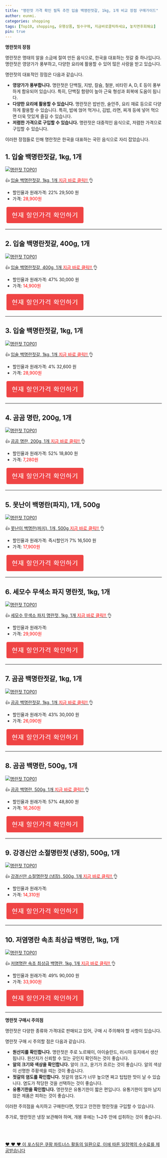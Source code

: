 ```yaml
---
title: "명란젓 가격 확인 필독 추천 입술 백명란젓갈, 1kg, 1개 비교 장점 구매가이드"
author: eunmi.
categories: shopping
tags: [Top10, shopping, 유행상품, 필수구매, 지금바로클릭하세요, 놓치면후회해요]
pin: true
---
```

**명란젓의 장점**

명란젓은 명태의 알을 소금에 절여 만든 음식으로, 한국을 대표하는 젓갈 중 하나입니다. 명란젓은 영양가가 풍부하고, 다양한 요리에 활용할 수 있어 많은 사랑을 받고 있습니다.

명란젓의 대표적인 장점은 다음과 같습니다.

* **영양가가 풍부합니다.** 명란젓은 단백질, 지방, 칼슘, 철분, 비타민 A, D, E 등이 풍부하게 함유되어 있습니다. 특히, 단백질 함량이 높아 근육 형성과 회복에 도움이 됩니다.
* **다양한 요리에 활용할 수 있습니다.** 명란젓은 밥반찬, 술안주, 요리 재료 등으로 다양하게 활용할 수 있습니다. 특히, 밥에 얹어 먹거나, 김밥, 라면, 찌개 등에 넣어 먹으면 더욱 맛있게 즐길 수 있습니다.
* **저렴한 가격으로 구입할 수 있습니다.** 명란젓은 대중적인 음식으로, 저렴한 가격으로 구입할 수 있습니다.

이러한 장점들로 인해 명란젓은 한국을 대표하는 국민 음식으로 자리 잡았습니다.

   

## 1. 입술 백명란젓갈, 1kg, 1개

[![명란젓 TOP01](https://thumbnail6.coupangcdn.com/thumbnails/remote/230x230ex/image/retail/images/2021/10/15/18/8/00adde5a-2bcf-4609-a468-3099f22cd624.jpg)](https://link.coupang.com/re/AFFSDP?lptag=AF3617701&subid=GithubCoopas&pageKey=6131362877&traceid=V0-153&itemId=11694696243&vendorItemId=78969011317)


👍 [입술 백명란젓갈, 1kg, 1개 <font color=red> 지금 바로 클릭!! </font> ](https://link.coupang.com/re/AFFSDP?lptag=AF3617701&subid=GithubCoopas&pageKey=6131362877&traceid=V0-153&itemId=11694696243&vendorItemId=78969011317) 👌 


- 할인율과 원래가격: 22%  29,500   원
- 가격: <span style='color:red'>28,900원</span>

[![](/discount_price.png)](https://link.coupang.com/re/AFFSDP?lptag=AF3617701&subid=GithubCoopas&pageKey=6131362877&traceid=V0-153&itemId=11694696243&vendorItemId=78969011317)

---


   

## 2. 입술 백명란젓갈, 400g, 1개

[![명란젓 TOP01](https://thumbnail8.coupangcdn.com/thumbnails/remote/230x230ex/image/retail/images/2021/07/01/14/9/bd47cc16-0739-4b71-b787-ff409cedf8ad.jpg)](https://link.coupang.com/re/AFFSDP?lptag=AF3617701&subid=GithubCoopas&pageKey=6131362877&traceid=V0-153&itemId=10658339279&vendorItemId=77939175588)


👍 [입술 백명란젓갈, 400g, 1개 <font color=red> 지금 바로 클릭!! </font> ](https://link.coupang.com/re/AFFSDP?lptag=AF3617701&subid=GithubCoopas&pageKey=6131362877&traceid=V0-153&itemId=10658339279&vendorItemId=77939175588) 👌 


- 할인율과 원래가격: 47%  30,000   원
- 가격: <span style='color:red'>14,900원</span>

[![](/discount_price.png)](https://link.coupang.com/re/AFFSDP?lptag=AF3617701&subid=GithubCoopas&pageKey=6131362877&traceid=V0-153&itemId=10658339279&vendorItemId=77939175588)

---


   

## 3. 입술 백명란젓갈, 1kg, 1개

[![명란젓 TOP01](https://thumbnail6.coupangcdn.com/thumbnails/remote/230x230ex/image/retail/images/2021/10/15/18/8/00adde5a-2bcf-4609-a468-3099f22cd624.jpg)](https://link.coupang.com/re/AFFSDP?lptag=AF3617701&subid=GithubCoopas&pageKey=6131362877&traceid=V0-153&itemId=11694696243&vendorItemId=78969011317)


👍 [입술 백명란젓갈, 1kg, 1개 <font color=red> 지금 바로 클릭!! </font> ](https://link.coupang.com/re/AFFSDP?lptag=AF3617701&subid=GithubCoopas&pageKey=6131362877&traceid=V0-153&itemId=11694696243&vendorItemId=78969011317) 👌 


- 할인율과 원래가격: 4%  32,600   원
- 가격: <span style='color:red'>28,900원</span>

[![](/discount_price.png)](https://link.coupang.com/re/AFFSDP?lptag=AF3617701&subid=GithubCoopas&pageKey=6131362877&traceid=V0-153&itemId=11694696243&vendorItemId=78969011317)

---


   

## 4. 곰곰 명란, 200g, 1개

[![명란젓 TOP01](https://thumbnail8.coupangcdn.com/thumbnails/remote/230x230ex/image/retail/images/1682654019896057-28615bcd-696b-40fc-8ca5-1f26da845008.jpg)](https://link.coupang.com/re/AFFSDP?lptag=AF3617701&subid=GithubCoopas&pageKey=1342956976&traceid=V0-153&itemId=2370285718&vendorItemId=70366368606)


👍 [곰곰 명란, 200g, 1개 <font color=red> 지금 바로 클릭!! </font> ](https://link.coupang.com/re/AFFSDP?lptag=AF3617701&subid=GithubCoopas&pageKey=1342956976&traceid=V0-153&itemId=2370285718&vendorItemId=70366368606) 👌 


- 할인율과 원래가격: 52%  18,800   원
- 가격: <span style='color:red'>7,280원</span>

[![](/discount_price.png)](https://link.coupang.com/re/AFFSDP?lptag=AF3617701&subid=GithubCoopas&pageKey=1342956976&traceid=V0-153&itemId=2370285718&vendorItemId=70366368606)

---


   

## 5. 못난이 백명란(파지), 1개, 500g

[![명란젓 TOP01](https://thumbnail9.coupangcdn.com/thumbnails/remote/230x230ex/image/vendor_inventory/5936/1ebde2a655805e659e32bae20bc65192deb556e2370458675e1701dc3417.jpg)](https://link.coupang.com/re/AFFSDP?lptag=AF3617701&subid=GithubCoopas&pageKey=7645318613&traceid=V0-153&itemId=20327137430&vendorItemId=87412479438)


👍 [못난이 백명란(파지), 1개, 500g <font color=red> 지금 바로 클릭!! </font> ](https://link.coupang.com/re/AFFSDP?lptag=AF3617701&subid=GithubCoopas&pageKey=7645318613&traceid=V0-153&itemId=20327137430&vendorItemId=87412479438) 👌 


- 할인율과 원래가격: 즉시할인가 7%  16,500   원
- 가격: <span style='color:red'>17,900원</span>

[![](/discount_price.png)](https://link.coupang.com/re/AFFSDP?lptag=AF3617701&subid=GithubCoopas&pageKey=7645318613&traceid=V0-153&itemId=20327137430&vendorItemId=87412479438)

---


   

## 6. 세모수 무색소 파지 명란젓, 1kg, 1개

[![명란젓 TOP01](https://thumbnail9.coupangcdn.com/thumbnails/remote/230x230ex/image/vendor_inventory/e3c7/fdf4ed9a1011697df38828caacf5c65cc005e0c3c09f34132f9a0ec9fc7e.jpg)](https://link.coupang.com/re/AFFSDP?lptag=AF3617701&subid=GithubCoopas&pageKey=176889323&traceid=V0-153&itemId=505733969&vendorItemId=73671831613)


👍 [세모수 무색소 파지 명란젓, 1kg, 1개 <font color=red> 지금 바로 클릭!! </font> ](https://link.coupang.com/re/AFFSDP?lptag=AF3617701&subid=GithubCoopas&pageKey=176889323&traceid=V0-153&itemId=505733969&vendorItemId=73671831613) 👌 


- 할인율과 원래가격: 
- 가격: <span style='color:red'>29,900원</span>

[![](/discount_price.png)](https://link.coupang.com/re/AFFSDP?lptag=AF3617701&subid=GithubCoopas&pageKey=176889323&traceid=V0-153&itemId=505733969&vendorItemId=73671831613)

---


   

## 7. 곰곰 백명란젓갈, 1kg, 1개

[![명란젓 TOP01](https://thumbnail8.coupangcdn.com/thumbnails/remote/230x230ex/image/retail/images/2305428407733363-00ee3947-37fd-43a2-89a4-f01d10c0015c.jpg)](https://link.coupang.com/re/AFFSDP?lptag=AF3617701&subid=GithubCoopas&pageKey=7297193823&traceid=V0-153&itemId=18664572423&vendorItemId=85799103532)


👍 [곰곰 백명란젓갈, 1kg, 1개 <font color=red> 지금 바로 클릭!! </font> ](https://link.coupang.com/re/AFFSDP?lptag=AF3617701&subid=GithubCoopas&pageKey=7297193823&traceid=V0-153&itemId=18664572423&vendorItemId=85799103532) 👌 


- 할인율과 원래가격: 43%  30,000   원
- 가격: <span style='color:red'>26,090원</span>

[![](/discount_price.png)](https://link.coupang.com/re/AFFSDP?lptag=AF3617701&subid=GithubCoopas&pageKey=7297193823&traceid=V0-153&itemId=18664572423&vendorItemId=85799103532)

---


   

## 8. 곰곰 백명란, 500g, 1개

[![명란젓 TOP01](https://thumbnail10.coupangcdn.com/thumbnails/remote/230x230ex/image/retail/images/4803668408651847-5b1926de-37c5-4657-9bcf-3e0224d63038.jpg)](https://link.coupang.com/re/AFFSDP?lptag=AF3617701&subid=GithubCoopas&pageKey=7297193823&traceid=V0-153&itemId=6506392990&vendorItemId=73800690048)


👍 [곰곰 백명란, 500g, 1개 <font color=red> 지금 바로 클릭!! </font> ](https://link.coupang.com/re/AFFSDP?lptag=AF3617701&subid=GithubCoopas&pageKey=7297193823&traceid=V0-153&itemId=6506392990&vendorItemId=73800690048) 👌 


- 할인율과 원래가격: 57%  48,800   원
- 가격: <span style='color:red'>16,260원</span>

[![](/discount_price.png)](https://link.coupang.com/re/AFFSDP?lptag=AF3617701&subid=GithubCoopas&pageKey=7297193823&traceid=V0-153&itemId=6506392990&vendorItemId=73800690048)

---


   

## 9. 강경신안 소절명란젓 (냉장), 500g, 1개

[![명란젓 TOP01](https://thumbnail7.coupangcdn.com/thumbnails/remote/230x230ex/image/retail/images/614449109592450-dc007c27-fb93-43b7-92e2-939d357133d1.jpg)](https://link.coupang.com/re/AFFSDP?lptag=AF3617701&subid=GithubCoopas&pageKey=2106439790&traceid=V0-153&itemId=3578359564&vendorItemId=71564181850)


👍 [강경신안 소절명란젓 (냉장), 500g, 1개 <font color=red> 지금 바로 클릭!! </font> ](https://link.coupang.com/re/AFFSDP?lptag=AF3617701&subid=GithubCoopas&pageKey=2106439790&traceid=V0-153&itemId=3578359564&vendorItemId=71564181850) 👌 


- 할인율과 원래가격: 
- 가격: <span style='color:red'>14,310원</span>

[![](/discount_price.png)](https://link.coupang.com/re/AFFSDP?lptag=AF3617701&subid=GithubCoopas&pageKey=2106439790&traceid=V0-153&itemId=3578359564&vendorItemId=71564181850)

---


   

## 10. 저염명란 속초 최상급 백명란, 1kg, 1개

[![명란젓 TOP01](https://thumbnail10.coupangcdn.com/thumbnails/remote/230x230ex/image/vendor_inventory/6a32/f1610a49164cdfc50265ef5480ead2f30c2f8cf3022ac2a793f2d2b83c8d.jpg)](https://link.coupang.com/re/AFFSDP?lptag=AF3617701&subid=GithubCoopas&pageKey=7412071656&traceid=V0-153&itemId=19207708320&vendorItemId=80583630918)


👍 [저염명란 속초 최상급 백명란, 1kg, 1개 <font color=red> 지금 바로 클릭!! </font> ](https://link.coupang.com/re/AFFSDP?lptag=AF3617701&subid=GithubCoopas&pageKey=7412071656&traceid=V0-153&itemId=19207708320&vendorItemId=80583630918) 👌 


- 할인율과 원래가격: 49%  90,000   원
- 가격: <span style='color:red'>33,900원</span>

[![](/discount_price.png)](https://link.coupang.com/re/AFFSDP?lptag=AF3617701&subid=GithubCoopas&pageKey=7412071656&traceid=V0-153&itemId=19207708320&vendorItemId=80583630918)

---
**명란젓 구매시 주의점**

명란젓은 다양한 종류와 가격대로 판매되고 있어, 구매 시 주의해야 할 사항이 있습니다.

명란젓 구매 시 주의할 점은 다음과 같습니다.

* **원산지를 확인합니다.** 명란젓은 주로 노르웨이, 아이슬란드, 러시아 등지에서 생산됩니다. 원산지가 신뢰할 수 있는 곳인지 확인하는 것이 좋습니다.
* **알의 크기와 색상을 확인합니다.** 알이 크고, 윤기가 흐르는 것이 좋습니다. 알의 색상이 선명한 주황색을 띠는 것이 좋습니다.
* **젓갈의 염도를 확인합니다.** 젓갈의 염도가 너무 높으면 짜고 텁텁한 맛이 날 수 있습니다. 염도가 적당한 것을 선택하는 것이 좋습니다.
* **유통기한을 확인합니다.** 명란젓은 유통기한이 짧은 편입니다. 유통기한이 얼마 남지 않은 제품은 피하는 것이 좋습니다.

이러한 주의점을 숙지하고 구매한다면, 맛있고 안전한 명란젓을 구입할 수 있습니다.

추가로, 명란젓은 냉장 보관해야 하며, 개봉 후에는 1~2주 안에 섭취하는 것이 좋습니다.<br><br><br><br><br> [ ❤ ❤ ❤ 이 포스팅은 쿠팡 파트너스 활동의 일환으로, 이에 따른 일정액의 수수료를 제공받습니다](https://link.coupang.com/a/bcEFyh)